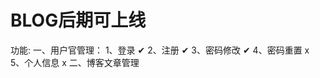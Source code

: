 # BLOG后期可上线
功能:
 一、用户官管理：
     1、登录              ✔
     2、注册              ✔
     3、密码修改           ✔
     4、密码重置           x
     5、个人信息           x
 二、博客文章管理    
